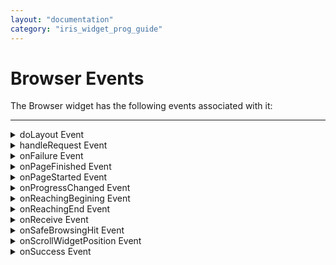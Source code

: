 ```yaml
---
layout: "documentation"
category: "iris_widget_prog_guide"
---
```

                                


Browser Events
==============

The Browser widget has the following events associated with it:

* * *


<details close markdown="block"><summary>doLayout Event</summary>

* * *

This event is invoked for every widget when the widget position and dimensions are computed.

### Syntax
{% highlight VoltMx %}
doLayout()
{% endhighlight %}

### Read/Write

Read + Write

### Remarks

This event is invoked for all the widgets placed inside flex containers. This event is invoked in the order in which the widgets are added to the widget hierarchy and expect the frame property of the widget is calculated and available for use within this event.

This event is used to set the layout properties of child widgets in the relation to self and peer widgets whose layout is not yet performed.

The number of times this event invoked may vary per platform. It is not recommended to write business logic assuming that this function is invoked only once when there is a change in positional or dimensional properties. This event will not trigger when transformations are applied though widget is moved or scaled or rotated from its original location.

### Example

{% highlight voltMx %}
//Sample code to set doLayout event callback to a button widget.
/*This code changes the top property of button2 and makes it appear below button1.*/
myForm.button1.doLayout=doLayoutButton1;

function doLayoutButton1(){
      
    myForm.button2.top = myForm.button1.frame.height;
}
{% endhighlight %}

### Platform Availability

*   iOS
*   Android
*   Windows
*   SPA

* * *

</details>
<details close markdown="block"><summary>handleRequest Event</summary>

* * *

An event callback which gets invoked by the platform before browser widget navigates to a new URL.

### Syntax
{% highlight voltMx %}
handleRequest()
{% endhighlight %}

### Optional Parameters

eventobject

Optional. A unique Id that identifies the browser widget.

params

Optional. An object that identifies the url parameters as key-values pair.

Following are the parameters of the object.

> **_originalURL \[String\]_ - Optional**
> 
> Specifies the original url.
> 
> **q_ueryParams\[Object\]_ - Optional**
> 
> Specifies the dictionary containing the query parameters passed to the URL as key, values in the dictionary.
> 
> **_requestMethod\[String\]_ - Optional** - Supported only on iOS
> 
> Specifies the request method type. Following are the available options:
> 
> > *   Constants.BROWSER\_REQUEST\_METHOD\_GET
> > *   Constants.BROWSER\_REQUEST\_METHOD\_POST
> 
> **_header\[JSObject\]_ - Optional** - Supported only on iOS
> 
> Specifies a dictionary containing all the HTTP header fields.

### Read/Write

Write only

### Remarks

This is useful in scenarios where the developer wants to keep track of the URLs that the browser field navigates to. For example, in a payment flow (that is, being executed inside a browser widget) on successful redirection to a payment confirmation page the developer would like to take the user to a new native form.

On iOS platform, whenever handleRequest is set to browser and request comes to browser widget to load the url or.html, then before loading the content, handle request is called. Also, whenever a user selects any hyperlink then also handleRequest is called.

The return value from this function determines how the browser widget handles the original request. If a false value is returned, then the browser widget continues navigation to the original URL and if the true value is returned then the developer has to handle the request.

The handleRequest event is not triggered for the web pages that change the HTML content dynamically within the same page. For example, SPA apps.

The handleRequest event is not triggered for the bookmark navigation on the same page in the Android platform.

### Example

{% highlight voltMx %}
//The below function is the call back for handleRequest event
function handleRequestCallback(browserWidget, params) {
    voltmx.print("handleRequest event triggered");
    voltmx.print("Original URL" + params["originalURL"]);
    voltmx.print("Request Method" + params["requestMethod"]);
    voltmx.print("Header" + JSON.stringify(params["header"]));
    //Ignore this request and continue loading other URLs.
    return false;
    //If false is returned, platform will load the originalurl in the browser widget.
}

frmobj.brw1.handleRequest = handleRequestCallback
{% endhighlight %}

### Platform Availability

*   iPhone
*   iPad
*   Android
*   Windows

* * *

</details>
<details close markdown="block"><summary>onFailure Event</summary>

* * *

An event callback which gets invoked by the platform when the given URL fails to load. The behavior of this callback has changed in Iris 7.3 and may require changes to your code, particularly the addition of the errorObject parameter.

### Syntax
{% highlight voltMx %}
onFailure()
{% endhighlight %}

### Optional Parameters

eventObject

Required. A unique Id that identifies the browser widget.

errorObject

Required. An object that provides details for the error. See Remarks for possible values. This value is new in Iris 7.3.

### Read/Write

Read + Write

### Remarks

The errorObject is a dictionary object that has these predefined keys:

*   errorCode - the VoltMX error code
*   errorMessage – error message
*   errorDetails – platform specific error details
*   httpStatusCode - Actual HTTP status code. For iOS this will be set to -1.

All errors reported by this callback:

  
| Error Code | Error Message | Android | Windows | iOS |
| --- | --- | --- | --- | --- |
| 1000 | Unknown error while connecting. The platform cannot differentiate between network errors, The platform reports error code 1000 by default. | ERROR\_UNKNOWN | Unknown InternalServerError OperationCanceled UnexpectedClientError UnexpectedStatusCode | ErrorUnknown |
| 1001 | Cannot connect to host. | ERROR\_CONNECT ERROR\_HOST\_LOOKUP | CannotConnect, ConnectionAborted, ConnectionReset, Disconnected, ServiceUnavailable ServerUnreachable NotFound, HostNameNotResolved | ErrorCannotConnectToHost ErrorDNSLookupFailed ErrorCannotFindHost, ErrorRedirectToNonExistentLocation |
| 1002 | Input Stream Related Errors | ERROR\_IO |   | ErrorRequestBodyStreamExhausted |
| 1003 | Permission Related | ERROR\_AUTHENTICATION ERROR\_PROXY\_AUTHENTICATION ERROR\_UNSUPPORTED\_AUTH\_SCHEME | Unauthorized PaymentRequired UseProxy Forbidden ProxyAuthenticationRequired | ErrorUserAuthenticationRequired |
| 1004 | Invalid input url | ERROR\_BAD\_URL ERROR\_UNSUPPORTED\_SCHEME | RequestEntityTooLarge RequestUriTooLong | ErrorBadURL, ErrorUnsupportedURL |
| 1005 | Invalid method provided |   | MethodNotAllowed NotImplemented |   |
| 1006 | File Errors | ERROR\_FILE ERROR\_FILE\_NOT\_FOUND |   | ErrorFileDoesNotExist, ErrorFileIsDirectory, ErrorNoPermissionsToReadFile, ErrorDataLengthExceedsMaximum |
| 1007 | Device Connectivity related issues |   |   | ErrorNetworkConnectionLost, ErrorNotConnectedToInternet ErrorDataNotAllowed ErrorCallIsActive ErrorInternationalRoamingOff |
| 1008 | Request failed. |   | BadRequest Conflict ExpectationFailed PreconditionFailed |   |
| 1009 | Invalid Server Response |   | ErrorHttpInvalidServerResponse |   |
| 1010 | Request timed out. | ERROR\_TIMEOUT | RequestTimeout, Timeout |   |
| 1011 | User Canceled |   |   | ErrorBadServerResponse ErrorCannotParseResponse ErrorCannotDecodeRawData, ErrorCannotDecodeContentData ErrorBadServerResponse |
| 1012 | Redirection related Errors | ERROR\_REDIRECT\_LOOP | HttpsToHttpOnRedirection, HttpToHttpsOnRedirection, MovedPermanently RedirectFailed SeeOther TemporaryRedirect UnexpectedRedirection | ErrorHTTPTooManyRedirects |
| 1013 | Too many requests during this load | ERROR\_TOO\_MANY\_REQUESTS |   |   |
| 1014 | User canceled authentication |   |   | ErrorUserCancelledAuthentication |
| 1015 | App transport security requires secure connection |   |   | ErrorAppTransportSecurityRequiresSecureConnection |
| 1016 | Resource related Errors |   | Found Gone MultipleChoices NotModified RequestedRangeNotSatisfiable LengthRequired NotAcceptable UnsupportedMediaType | ErrorResourceUnavailable, ErrorZeroByteResource |
| 1018 | SSL related error | ERROR\_FAILED\_SSL\_HANDSHAKE | CertificateCommonNameIsIncorrect, CertificateContainsErrors, CertificateExpired, CertificateIsInvalid, CertificateRevoked, CertificateRevoked | ErrorSecureConnectionFailed,  ErrorServerCertificateHasBadDate,  ErrorServerCertificateUntrusted,  ErrorServerCertificateHasUnknownRoot,  ErrorServerCertificateNotYetValid,  ErrorClientCertificateRejected,  ErrorClientCertificateRequired,  ErrorCannotLoadFromNetwork |

This event is called only for the given request URL, but not for the subsequent web navigation request failures.

This event is also not called when [htmlString](Browser_Properties.html#htmlString) is set to the web widget.

### Example

{% highlight voltMx %}
// This function is the callback for the onFailure event that checks for iOS native error -999
function onFailureCallback(eventObj, error) {
	if (error.errorCode !== 1011) { 
		// native error -999 is mapped to error 1011.
		voltmx.print("Unable to display report.");
	}
}
frmBrowser.myBrowser.onFailure=onFailureCallback;				
{% endhighlight %}

### Platform Availability

*   iOS
*   Android
*   Windows

Not available on SPA

* * *

</details>
<details close markdown="block"><summary>onPageFinished Event</summary>

* * *

This event is sent when a page is finished loading.

### Syntax
{% highlight voltMx %}
onPageFinished (eventobject, params)
{% endhighlight %}

### Parameters

eventobject

Optional. A unique Id that identifies the browser widget.

params

Optional. An object that identifies the url parameters as key-values pair. See Remarks for possible values.

### Remarks

The following are the parameters of the params object.

_originalURL \[String\] - Optional_

Specifies the original url.

_queryParams\[Object\] - Optional_

Specifies the dictionary containing the query parameters passed to the URL as key, values in the dictionary.

### Example

{% highlight voltMx %}
Form2.brw1.onPageFinished = onPageFinishedCallback;

function onPageFinishedCallback(eventobject, params) {

    voltmx.print("The eventobject is: " + eventobject + "@@@@ params are: " + params);
}

{% endhighlight %}

### Platform Availability

*   iOS
*   Android
*   Windows

* * *

</details>
<details close markdown="block"><summary>onPageStarted Event</summary>

* * *

This event is sent when a page starts loading.

### Syntax
{% highlight voltMx %}
onPageStarted (eventObject, params)
{% endhighlight %}

### Parameters

eventObject

Optional. A unique Id that identifies the browser widget.

params

Optional. An object that identifies the url parameters as key-values pair. See Remarks for possible values.

### Remarks

The following are the parameters of the params object.

_originalURL \[String\] - Optional_

Specifies the original url.

_queryParams\[Object\] - Optional_

Specifies the dictionary containing the query parameters passed to the URL as key, values in the dictionary.

### Example

{% highlight voltMx %}
Form2.brw1.onPageStarted = onPageStartedCallback;

function onPageStartedCallback(eventobject, params) {

    voltmx.print("The eventobject is: " + eventobject + "@@@@ params are: " + params);
}

{% endhighlight %}

Platform Availability

*   iOS
*   Android
*   Windows

* * *

</details>
<details close markdown="block"><summary>onProgressChanged Event</summary>

* * *

The onProgressChanged callback event shows you the progress of the page loading in the Browser Widget. The platform invokes the event when the page is loading.

### Syntax
{% highlight voltMx %}
onProgressChanged
{% endhighlight %}

### Read/Write

Read + Write

### Remarks

When you set the onProgressChanged event in the Browser Widget, the progress value of the loading page is passed as a parameter to the callback.

### Example

{% highlight voltMx %}
// The following function is the callback for onProgressChanged event
function onProgessChangedCallback(progress) {
    alert("Progress value -" + progress);
}

frmBrowser.myBrowser.onProgressChanged = onProgessChangedCallback;
{% endhighlight %}

### Platform Availability

*   Available in the IDE
*   Available only on the Android platform.

* * *

</details>
<details close markdown="block"><summary>onReachingBegining Event</summary>

* * *

Specifies the scrolling events which gets called when scrolling reaches beginning of the widget.

### Syntax
{% highlight voltMx %}
onReachingBegining()
{% endhighlight %}

### Optional Parameters

browser

Handle to the widget reference.

scrollDirection - Mandatory

Specifies the direction in which the scroll box must scroll. Following are the available options:

*   SCROLL\_VERTICAL: Specifies the browser must scroll vertical direction.
*   SCROLL\_BOTH: Specifies the browser must scroll in both horizontal and vertical direction.

> **_Note:_** To set the value through code, prefix the option with _constants._ such as _**constants.<option>**_.

### Read/Write

Read + Write

### Example

{% highlight voltMx %}
//Sample code to set onReachingBeginning event callback to a Browser widget.

frmBrowser.myBrowser.scrollingEvents={
        onReachingBeginning: onReachingBeginningCallBCk
    };
function onReachingBeginningCallBCk (webwidget, scrollDirection) {
    alert("onReachingBegining event triggered");
}  

{% endhighlight %}

### Platform Availability

Available on iPad platform.

* * *

</details>
<details close markdown="block"><summary>onReachingEnd Event</summary>

* * *

Specifies the scrolling events which gets called when scrolling reaches the end of the widget.

### Syntax
{% highlight voltMx %}
onReachingEnd()
{% endhighlight %}

### Optional Parameters

browser

Handle to the widget reference.

scrollDirection - Mandatory

Specifies the direction in which the scroll box must scroll. Following are the available options:

*   SCROLL\_VERTICAL: Specifies the browser must scroll vertical direction.
*   SCROLL\_BOTH: Specifies the browser must scroll in both horizontal and vertical direction.

> **_Note:_** To set the value through code, prefix the option with _constants._ such as _**constants.<option>**_.

### Read/Write

Read + Write

### Example

{% highlight voltMx %}
//Sample code to set onReachingEnd event callback to a Browser widget.

frmBrowser.myBrowser.scrollingEvents={
        onReachingEnd: onReachingEndCallBCk
    };
function onReachingEndCallBCk (webwidget, scrollDirection) {
    alert("onReachingEnd event triggered");
}  

{% endhighlight %}

### Platform Availability

Available on iPad platform.

* * *

</details>
<details close markdown="block"><summary>onReceive Event</summary>

* * *

This event is triggered whenever a page is loaded that has an event callback such as digest authentication.

### Handler signature

onReceive (eventType)

### Parameters

eventType

Required. The constant that identifies the event type. See Remarks for possible values.

### Remarks

The only possible value for eventType is constants.WEBWIDGET\_RECEIVE\_TYPE\_HTTP\_AUTH

### Example

{% highlight voltMx %}
Form2.brw1.onReceive = onReceiveCallback;

function onReceiveCallback(eventtype) {

    voltmx.print("The event type is: " + eventtype);
}
{% endhighlight %}

### Platform Availability

*   Android
    

* * *

</details>
<details close markdown="block"><summary>onSafeBrowsingHit Event</summary>

* * *

This event registers a callback that notifies the application that a loading URL has been flagged by **Safe Browsing**. If this event callback is not registered, the application displays a default interstitial page.

### Handler signature

onSafeBrowsingHit()

### Parameters

*   **browserwidgetref** \[widgetref\]: This parameter provides the widget reference of the Browser widget that has triggered the **onSafeBrowsingHit** event.
*   **requestUrl**\[String\]: This parameter provides the URL which triggered the _onSafeBrowsingHit_ event.
*   **threatType** \[Number\]: This parameter specifies the reason why the _requestUrl_ parameter is a threat.  
      
    The following constant are applicable for this parameter:  
    *   _constants.BROWSER\_SAFE\_BROWSING\_THREAT\_UNKNOWN_
    *   _constants.BROWSER\_SAFE\_BROWSING\_THREAT\_MALWARE_
    *   _constants.BROWSER\_SAFE\_BROWSING\_THREAT\_PHISHING_
    *   _constants.BROWSER\_SAFE\_BROWSING\_THREAT\_UNWANTED\_SOFTWARE_

### Remarks

*   You should use the **onSafeBrowsingHit** callback and the [setSafeBrowsingResponse](Browser_Methods.html#setSafeBrowsingResponse) Method together to create a custom interstitial page when the Browser widget loads a flagged URL.

### Example

{% highlight voltMx %}
/*Sample snippet for creating a custom interstitial flexContainer inside the form:frmBrowser with the browser widget:myBrowser*/
//setting safebrowsing hit callback
frmBrowser.myBrowser.onSafeBrowsingHit = onSafeBrowsingHitForCustomInterstition;
var reqUrl;

function onSafeBrowsingHitForCustomInterstition(widget, requestUrl, threatType) {
    reqUrl = requestUrl; //getting SafeBrowsingPrivacyPolicyUrl to display the link in custom interstitial page.
    var doc = voltmx.ui.BrowserSettings.getSafeBrowsingPrivacyPolicyUrl();
    frmBrowser.richtext.text = "&lt;p&gt;Its a custom message for Google Safe Browsing which has detected malware." + "&lt;a href=" + doc + "&gt;&lt;font color=\"blue\"&gt;Learn more/font&gt;&lt;/a&gt;&lt;/p&gt;";
    //making the interstitial flexContainer visible in onSafeBrowsingHit event callback.
    frmBrowser.flexCustomInterstition.isVisible = true;
}

function proceed_button_click(eventobject) { //making the interstitial flexContainer invisible after clicking proceed button
    frmBrowser.flexCustomInterstition.isVisible = false;
    frmBrowser.browserID.setSafeBrowsingResponse(reqUrl, constants.BROWSER_SET_SAFEBROWSING_RESPONSE_PROCEED);
}

function backtosafety_button_click(eventobject) { //making custom interstitial flexContainer invisible after clicking backtosafety button.
    frmBrowser.flexCustomInterstition.isVisible = false;
    frmBrowser.browserID.setSafeBrowsingResponse(reqUrl, constants.BROWSER_SET_SAFEBROWSING_RESPONSE_BACKTOSAFETY);
}
{% endhighlight %}

The screenshot of the custom interstitial FlexContainer created by using the Example code is as follows.

![](Resources/Images/browserInterstition_406x218.png)

### Platform Availability

*   Android(API Level 27 and later)

* * *

</details>
<details close markdown="block"><summary>onScrollWidgetPosition Event</summary>

* * *

This event callback is invoked by the platform when the widget location position gets changed on scrolling. The onScrollWidgetPosition event returns the positional coordinates of the widget's location with respect to the screen (screenX and screenY) and the parent container (frameX and frameY). This event is invoked asynchronously, and is not available for FlexForm widget.

### Syntax

onScrollWidgetPosition()

### Read/Write

Read + Write

### Example

{% highlight voltMx %}
var LabelWdg = new voltmx.ui.Label(basicConf, layoutConf, pspConf);
form.add(LabelWdg);
LabelWdg.onScrollWidgetPosition = onScrollWidgetPositionCallBack;

function onScrollWidgetPositionCallBack(wdg, screenX, screenY, frameX, frameY) { //wdg : Widget that is registered for onScrollWidgetPosition.
    /*screenX : Position of widget with respect to 
the screen's X - coordinates (after downsizing the navigation bar and status bar).*/
    /*screenY : Position of widget with respect to the screen's Y - 
coordinates (after downsizing the navigation bar and status bar).*/
    //frameX : Position of widget with respect to parent container's X- coordinates.
    //frameY : Position of widget with respect to parent container's Y- coordinates.
}
{% endhighlight %}

### Platform Availability

*   Not Accessible from IDE
*   Android, iOS, SPA, and Windows

* * *

</details>
<details close markdown="block"><summary>onSuccess Event</summary>

* * *

An event callback which gets invoked by the platform when the given request URL is successful in loading the data.

### Syntax
{% highlight voltMx %}
onSuccess()
{% endhighlight %}

### Read/Write

Read + Write

### Remarks

This event is called every time the page is loaded. This event is not called when [.htmlString](Browser_Properties.html#htmlString) is set to the web widget.

This event gets called whenever the URL is loaded, or you navigate from one URL to another, or the browser URL internally redirects to another URL. This event is also called whenever the content is loaded, and when a URL contains any third party content using an iframe.

### Example

{% highlight voltMx %}
//Sample code to set a callback to onSuccess event of a Browser widget.  
  
frmBrowser.myBrowser.onSuccess= onSuccessCallback;

function onSuccessCallback(browser) {

   alert("onSuccess event triggered");
}
{% endhighlight %}

For more information about defining an action sequence for this event, see _Event Editor_ in the _VoltMX IrisUser Guide_.

### Platform Availability

Available on all platforms except Desktop Web, and SPA.

* * *

